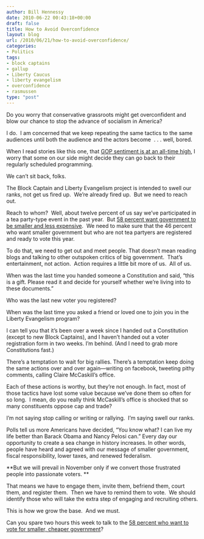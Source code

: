 ```yaml
---
author: Bill Hennessy
date: 2010-06-22 00:43:18+00:00
draft: false
title: How to Avoid Overconfidence
layout: blog
url: /2010/06/21/how-to-avoid-overconfidence/
categories:
- Politics
tags:
- block captains
- gallup
- Liberty Caucus
- liberty evangelism
- overconfidence
- rasmussen
type: "post"
---
```


Do you worry that conservative grassroots might get overconfident and blow our chance to stop the advance of socialism in America?



I do.  I am concerned that we keep repeating the same tactics to the same audiences until both the audience and the actors become  . . . well, bored.

When I read stories like this one, that [GOP sentiment is at an all-time high](https://hotair.com/archives/2010/06/21/gallup-gop-enthusiasm-highest-ever/), I worry that some on our side might decide they can go back to their regularly scheduled programming.

We can’t sit back, folks.

The Block Captain and Liberty Evangelism project is intended to swell our ranks, not get us fired up.  We’re already fired up.  But we need to reach out.

Reach to whom?  Well, about twelve percent of us say we’ve participated in a tea party-type event in the past year.  But [58 percent want government to be smaller and less expensive](https://www.rasmussenreports.com/public_content/politics/general_politics/june_2010/62_say_politicians_want_government_to_have_more_power_and_money).  We need to make sure that the 46 percent who want smaller government but who are not tea partyers are registered and ready to vote this year.

To do that, we need to get out and meet people. That doesn’t mean reading blogs and talking to other outspoken critics of big government.  That’s entertainment, not action.  Action requires a little bit more of us.  All of us.

When was the last time you handed someone a Constitution and said, “this is a gift. Please read it and decide for yourself whether we’re living into to these documents.”

Who was the last new voter you registered?

When was the last time you asked a friend or loved one to join you in the Liberty Evangelism program?

I can tell you that it’s been over a week since I handed out a Constitution (except to new Block Captains), and I haven’t handed out a voter registration form in two weeks. I’m behind. (And I need to grab more Constitutions fast.)

There’s a temptation to wait for big rallies. There’s a temptation keep doing the same actions over and over again—writing on facebook, tweeting pithy comments, calling Claire McCaskill’s office.

Each of these actions is worthy, but they’re not enough. In fact, most of those tactics have lost some value because we’ve done them so often for so long.  I mean, do you really think McCaskill’s office is shocked that so many constituents oppose cap and trade?

I’m not saying stop calling or writing or rallying.  I’m saying swell our ranks.

Polls tell us more Americans have decided, “You know what? I can live my life better than Barack Obama and Nancy Pelosi can.” Every day our opportunity to create a sea change in history increases. In other words, people have heard and agreed with our message of smaller government, fiscal responsibility, lower taxes, and renewed federalism.

**But we will prevail in November only if we convert those frustrated people into passionate voters. **

That means we have to engage them, invite them, befriend them, court them, and register them.  Then we have to remind them to vote.  We should identify those who will take the extra step of engaging and recruiting others.

This is how we grow the base.  And we must.

Can you spare two hours this week to talk to the [58 percent who want to vote for smaller, cheaper government](https://hotair.com/archives/2010/06/21/rasmussen-poll-the-end-of-activist-government/)?

